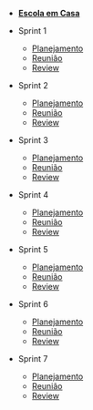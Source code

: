 - [<b>Escola em Casa</b>](/)

- Sprint 1
    - [Planejamento](/sprints/sprint1/planejamento.md) 
    - [Reunião](/sprints/sprint1/reunioes1.md)
    - [Review](/sprints/sprint1/review.md)
- Sprint 2
    - [Planejamento](/sprints/sprint2/planejamento.md)
    - [Reunião](/sprints/sprint2/reunioes1.md) 
    - [Review](/sprints/sprint2/review.md)
- Sprint 3
    - [Planejamento](/sprints/sprint3/planejamento.md)
    - [Reunião](/sprints/sprint3/reuniao3.md)
    - [Review](/sprints/sprint3/review.md)
- Sprint 4
    - [Planejamento](/sprints/sprint4/planejamento.md)
    - [Reunião](/sprints/sprint4/reuniao.md)
    - [Review](/sprints/sprint4/review.md)
- Sprint 5
    - [Planejamento](/sprints/sprint5/planejamento.md)
    - [Reunião](/sprints/sprint5/reuniao.md)
    - [Review](/sprints/sprint5/review.md)
- Sprint 6
    - [Planejamento](/sprints/sprint6/planejamento.md)
    - [Reunião](/sprints/sprint6/reuniao.md)
    - [Review](/sprints/sprint6/review.md)
- Sprint 7
    - [Planejamento](/sprints/sprint7/planejamento.md)
    - [Reunião](/sprints/sprint7/reuniao.md)
    - [Review](/sprints/sprint7/review.md)